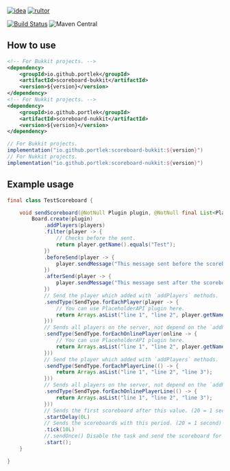 [![idea](https://www.elegantobjects.org/intellij-idea.svg)](https://www.jetbrains.com/idea/)
[![rultor](https://www.rultor.com/b/yegor256/rultor)](https://www.rultor.com/p/portlek/scoreboard)

[![Build Status](https://travis-ci.com/portlek/scoreboard.svg?branch=master)](https://travis-ci.com/portlek/scoreboard)
![Maven Central](https://img.shields.io/maven-central/v/io.github.portlek/scoreboard-common?label=version)
## How to use
```xml
<!-- For Bukkit projects. -->
<dependency>
    <groupId>io.github.portlek</groupId>
    <artifactId>scoreboard-bukkit</artifactId>
    <version>${version}</version>
</dependency>
<!-- For Nukkit projects. -->
<dependency>
    <groupId>io.github.portlek</groupId>
    <artifactId>scoreboard-nukkit</artifactId>
    <version>${version}</version>
</dependency>
```
```groovy
// For Bukkit projects.
implementation("io.github.portlek:scoreboard-bukkit:${version}")
// For Nukkit projects.
implementation("io.github.portlek:scoreboard-nukkit:${version}")
```
## Example usage
```java
final class TestScoreboard {

    void sendScoreboard(@NotNull Plugin plugin, @NotNull final List<Player> players) {
        Board.create(plugin)
            .addPlayers(players)
            .filter(player -> {
                // Checks before the sent.
                return player.getName().equals("Test");
            })
            .beforeSend(player -> {
                player.sendMessage("This message sent before the scoreboard sent!");
            })
            .afterSend(player -> {
                player.sendMessage("This message sent after the scoreboard sent!");
            })
            // Send the player which added with `addPlayers` methods.
            .sendType(SendType.forEachPlayer(player -> {
                // You can use PlaceholderAPI plugin here.
                return Arrays.asList("line 1", "line 2", player.getName());
            }))
            // Sends all players on the server, not depend on the `addPlayers` method.
            .sendType(SendType.forEachOnlinePlayer(online -> {
                // You can use PlaceholderAPI plugin here.
                return Arrays.asList("line 1", "line 2", player.getName());
            }))
            // Send the player which added with `addPlayers` methods.
            .sendType(SendType.forEachPlayerLine(() -> {
                return Arrays.asList("line 1", "line 2", "line 3");
            }))
            // Sends all players on the server, not depend on the `addPlayers` method.
            .sendType(SendType.forEachOnlinePlayerLine(() -> {
                return Arrays.asList("line 1", "line 2", "line 3");
            }))
            // Sends the first scoreboard after this value. (20 = 1 second)
            .startDelay(0L)
            // Sends the scoreboards with this period. (20 = 1 second)
            .tick(10L)
            //.sendOnce() Disable the task and send the scoreboard for each player just for once.
            .start();
    }

}
```